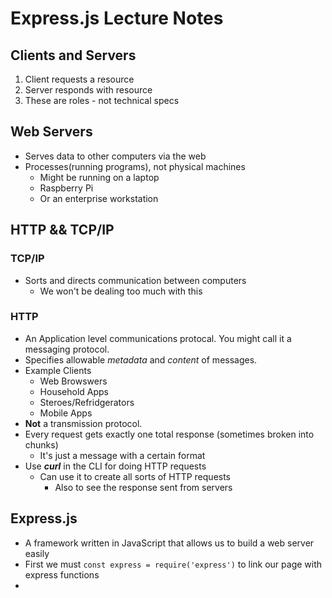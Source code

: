 # Express.js Lecture Notes

## Clients and Servers
1. Client requests a resource
2. Server responds with resource
3. These are roles - not technical specs

## Web Servers
- Serves data to other computers via the web
- Processes(running programs), not physical machines
  - Might be running on a laptop
  - Raspberry Pi
  - Or an enterprise workstation

## HTTP && TCP/IP
### TCP/IP
- Sorts and directs communication between computers
  - We won't be dealing too much with this
### HTTP
- An Application level communications protocal. You might call it a messaging protocol.
- Specifies allowable *metadata* and *content* of messages.
- Example Clients
  - Web Browswers
  - Household Apps
  - Steroes/Refridgerators
  - Mobile Apps
- **Not** a transmission protocol.
- Every request gets exactly one total response (sometimes broken into chunks)
  - It's just a message with a certain format
- Use **_curl_** in the CLI for doing HTTP requests
  - Can use it to create all sorts of HTTP requests
    - Also to see the response sent from servers
## Express.js
- A framework written in JavaScript that allows us to build a web server easily
- First we must ```const express = require('express')``` to link our page with express functions
-





